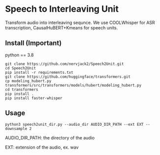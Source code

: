 # Speech to Interleaving Unit
Transform audio into interleaving sequnce. 
We use COOLWhisper for ASR transcription, CausalHuBERT+Kmeans for speech units. 

## Install (Important)
python == 3.8
```
git clone https://github.com/nervjack2/Speech2Unit.git
cd Speech2Unit
pip install -r requirements.txt
git clone https://github.com/huggingface/transformers.git
cp modeling_hubert.py transformers/src/transformers/models/hubert/modeling_hubert.py 
cd transformers
pip install .
pip install faster-whisper
```

## Usage
```
python3 speech2unit_dir.py --audio_dir AUDIO_DIR_PATH --ext EXT --downsample 2
``` 
AUDIO_DIR_PATH: the directory of the audio 

EXT: extension of the audio, ex. wav